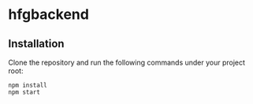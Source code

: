 # hfgbackend

## Installation

Clone the repository and run the following commands under your project root:

```shell
npm install
npm start
```
